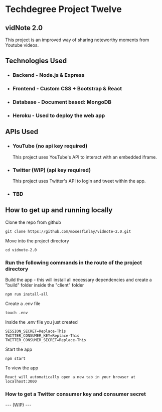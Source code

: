 # Techdegree Project Twelve
## vidNote 2.0

This project is an improved way of sharing noteworthy moments from Youtube videos.

## Technologies Used

- ### Backend - Node.js & Express
- ### Frontend - Custom CSS + Bootstrap & React
- ### Database - Document based: MongoDB
- ### Heroku - Used to deploy the web app

## APIs Used

- ### YouTube (no api key required)
  This project uses YouTube's API to interact with an embedded iframe.

- ### Twitter (WIP) (api key required)
  This project uses Twitter's API to login and tweet within the app.

- ### TBD
  

## How to get up and running locally

Clone the repo from github
```
git clone https://github.com/mosesfinlay/vidnote-2.0.git
```

Move into the project directory
```
cd vidnote-2.0
```

### Run the following commands in the route of the project directory

Build the app - this will install all necessary dependencies and create a "build" folder inside the "client" folder
```
npm run install-all
```

Create a .env file
```
touch .env
```

Inside the .env file you just created
```
SESSION_SECRET=Replace-This
TWITTER_CONSUMER_KEY=Replace-This
TWITTER_CONSUMER_SECRET=Replace-This
```

Start the app
```
npm start
```

To view the app
```
React will automatically open a new tab in your browser at localhost:3000
```

### How to get a Twitter consumer key and consumer secret

--- (WIP) ---
